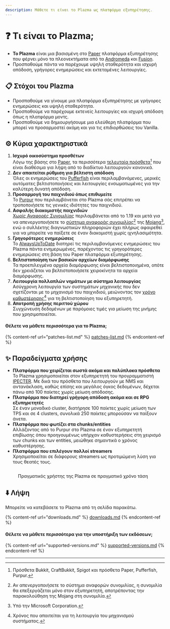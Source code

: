 ```yaml
---
description: Μάθετε τι είναι το Plazma ως πλατφόρμα εξυπηρέτησης.
---
```


# ❓ Τι είναι το Plazma;

- **Το Plazma** είναι μια βασισμένη στο [Paper](https://github.com/PaperMC/Paper) πλατφόρμα εξυπηρέτησης που φέρνει μόνο τα πλεονεκτήματα από τα [Andromeda](https://github.com/EarendelArchived/Andromeda) και [Fusion](https://github.com/RuinedTechnologyUnify/Fusion).
- Προσπαθούμε πάντα να παρέχουμε υψηλή σταθερότητα και ισχυρή απόδοση, γρήγορες ενημερώσεις και εκτεταμένες λειτουργίες.

## 📋 Στόχοι του Plazma <a href="#id-1" id="id-1"></a>

- Προσπαθούμε να γίνουμε μια πλατφόρμα εξυπηρέτησης με γρήγορες ενημερώσεις και υψηλή σταθερότητα.
- Προσπαθούμε να παρέχουμε εκτενείς λειτουργίες και ισχυρή απόδοση όπως η πλατφόρμα μοντς.
- Προσπαθούμε να δημιουργήσουμε μια ελεύθερη πλατφόρμα που μπορεί να προσαρμοστεί ακόμη και για τις επιδιορθώσεις του Vanilla.

## ⚙️ Κύρια χαρακτηριστικά <a href="#id-2" id="id-2"></a>

1. **Ισχυρό οικοσύστημα προσθέτων**\
   Λόγω της βάσης στο [Paper](https://github.com/PaperMC/Paper), τα περισσότερα [τελευταία πρόσθετα](#user-content-fn-1)[^1] που είναι διαθέσιμα για λήψη από το διαδίκτυο λειτουργούν κανονικά.
2. **Δεν απαιτείται ρύθμιση για βέλτιστη απόδοση**\
   Όλες οι ενημερώσεις του [Pufferfish](https://github.com/pufferfish-gg/Pufferfish) είναι περιλαμβανόμενες, μερικές αυτόματες βελτιστοποιήσεις και λειτουργίες ενσωματωμένες για την καλύτερη δυνατή απόδοση.
3. **Προσαρμογή του παιχνιδιού όπως επιθυμείτε**\
   Το [Purpur](https://github.com/PurpurMC/Purpur) που περιλαμβάνεται στο Plazma σάς επιτρέπει να τροποποιήσετε τις γενικές ιδιότητες του παιχνιδιού.
4. **Ασφαλής διακομιστής παιχνιδιών**\
   [Χωρίς Αναφορές Συνομιλίας](https://github.com/Aizistral-Studios/No-Chat-Reports) περιλαμβάνεται από το 1.19 και μετά για να απενεργοποιήσετε το [σύστημα αναφοράς συνομιλίας](#user-content-fn-3)[^3] της [Mojang](#user-content-fn-2)[^2], ενώ ο συλλέκτης διαγνωστικών πληροφοριών έχει πλήρως αφαιρεθεί για να μπορείτε να παίξετε σε έναν διακομιστή χωρίς ιχνηλασιμότητα.
5. **Γρηγορότερες ενημερώσεις**\
   Το [AlwaysUpToDate](https://github.com/PlazmaMC/AlwaysUpToDate) διατηρεί τις περιλαμβανόμενες ενημερώσεις του Plazma πάντα ενημερωμένες, παρέχοντας τις γρηγορότερες ενημερώσεις στη βάση του Paper πλατφόρμα εξυπηρέτησης.
6. **Βελτιστοποίηση των βασικών αρχείων διαμόρφωσης**\
   Τα προεπιλεγμένα αρχεία διαμόρφωσης είναι βελτιστοποιημένα, οπότε δεν χρειάζεται να βελτιστοποιήσετε χειροκίνητα τα αρχεία διαμόρφωσης.
7. **Λειτουργία πολλαπλών νημάτων με σύστημα λειτουργίας**\
   Ασύγχρονη λειτουργία των συστημάτων μηχανικής που δεν σχετίζονται με το μηχανισμό του παιχνιδιού, μειώνοντας τον [χρόνο καθυστέρησης](#user-content-fn-4)[^4] για τη βελτιστοποίηση του εξυπηρετητή.
8. **Αποτροπή χρήσης περιττού χώρου**\
   Συγχώνευση δεδομένων με παρόμοιες τιμές για μείωση της μνήμης που χρησιμοποιείται.

#### Θέλετε να μάθετε περισσότερα για το Plazma; <a href="#etc-1" id="etc-1"></a>

{% content-ref url="patches-list.md" %}
[patches-list.md](patches-list.md)
{% endcontent-ref %}

## ✨ Παραδείγματα χρήσης <a href="#id-3" id="id-3"></a>

- **Πλατφόρμα που χειρίζεται σωστά ακόμα και πολύπλοκα πρόσθετα**\
  Το Plazma χρησιμοποιείται στον εξυπηρετητή του προγραμματιστή [IPECTER](https://github.com/IPECTER). Με δικά του πρόσθετα που λειτουργούν με NMS και αντανάκλαση, καθώς επίσης και μεγάλος όγκος δεδομένων, δέχεται πάνω από 100 παίκτες χωρίς μείωση απόδοσης.
- **Πλατφόρμα που διατηρεί γρήγορη απόδοση ακόμα και σε RPG εξυπηρετητές**\
  Σε έναν μοναδικό cluster, διατήρησε 100 παίκτες χωρίς μείωση των TPS και σε 4 clusters, συνολικά 250 παίκτες μπορούσαν να παίξουν άνετα.
- **Πλατφόρμα που φωτίζει στα chunks/entities**\
  Αλλάζοντας από το Purpur στο Plazma σε έναν εξυπηρετητή επιβίωσης όπου προηγουμένως υπήρχαν καθυστερήσεις στη χειρισμό των chunks και των entities, μειώθηκε σημαντικά ο χρόνος καθυστέρησης.
- **Πλατφόρμα που επιλέγουν πολλοί streamers**\
  Χρησιμοποιείται σε διάφορους streamers ως προτιμώμενη λύση για τους θεατές τους.

<figure>
   <img src="https://badge.plazmamc.org/internal/bstats" alt="">
   
   <figcaption><p>Πραγματικός χρήστης της Plazma σε πραγματικό χρόνο τάση</p></figcaption>
</figure>

## ⬇️ Λήψη

Μπορείτε να κατεβάσετε το Plazma από τη σελίδα παρακάτω.

{% content-ref url="downloads.md" %}
[downloads.md](downloads.md)
{% endcontent-ref %}

#### Θέλετε να μάθετε περισσότερα για την υποστήριξη των εκδόσεων;

{% content-ref url="supported-versions.md" %}
[supported-versions.md](supported-versions.md)
{% endcontent-ref %}

***

[^1]: Πρόσθετα Bukkit, CraftBukkit, Spigot και πρόσθετα Paper, Pufferfish, Purpur.

[^2]: Υπό την Microsoft Corporation.

[^3]: Αν απενεργοποιήσετε το σύστημα αναφορών συνομιλίας, η συνομιλία θα επεξεργάζεται μόνο στον εξυπηρετητή, αποτρέποντας την παρακολούθηση της Mojang στη συνομιλία.

[^4]: Χρόνος που απαιτείται για τη λειτουργία του μηχανισμού συστήματος.
